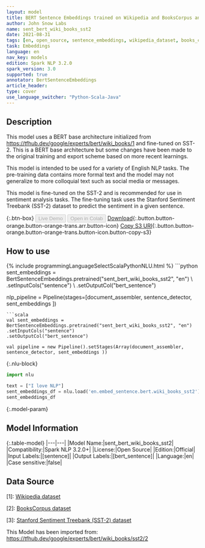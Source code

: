 ```yaml
---
layout: model
title: BERT Sentence Embeddings trained on Wikipedia and BooksCorpus and fine-tuned on SST-2
author: John Snow Labs
name: sent_bert_wiki_books_sst2
date: 2021-08-31
tags: [en, open_source, sentence_embeddings, wikipedia_dataset, books_corpus_dataset, sst_2_dataset]
task: Embeddings
language: en
nav_key: models
edition: Spark NLP 3.2.0
spark_version: 3.0
supported: true
annotator: BertSentenceEmbeddings
article_header:
type: cover
use_language_switcher: "Python-Scala-Java"
---
```


## Description

This model uses a BERT base architecture initialized from https://tfhub.dev/google/experts/bert/wiki_books/1 and fine-tuned on SST-2. This is a BERT base architecture but some changes have been made to the original training and export scheme based on more recent learnings.

This model is intended to be used for a variety of English NLP tasks. The pre-training data contains more formal text and the model may not generalize to more colloquial text such as social media or messages.

This model is fine-tuned on the SST-2 and is recommended for use in sentiment analysis tasks. The fine-tuning task uses the Stanford Sentiment Treebank (SST-2) dataset to predict the sentiment in a given sentence.

{:.btn-box}
<button class="button button-orange" disabled>Live Demo</button>
<button class="button button-orange" disabled>Open in Colab</button>
[Download](https://s3.amazonaws.com/auxdata.johnsnowlabs.com/public/models/sent_bert_wiki_books_sst2_en_3.2.0_3.0_1630412133457.zip){:.button.button-orange.button-orange-trans.arr.button-icon}
[Copy S3 URI](s3://auxdata.johnsnowlabs.com/public/models/sent_bert_wiki_books_sst2_en_3.2.0_3.0_1630412133457.zip){:.button.button-orange.button-orange-trans.button-icon.button-copy-s3}

## How to use



<div class="tabs-box" markdown="1">
{% include programmingLanguageSelectScalaPythonNLU.html %}
```python
sent_embeddings = BertSentenceEmbeddings.pretrained("sent_bert_wiki_books_sst2", "en") \
.setInputCols("sentence") \
.setOutputCol("bert_sentence")

nlp_pipeline = Pipeline(stages=[document_assembler, sentence_detector, sent_embeddings ])
```
```scala
val sent_embeddings = BertSentenceEmbeddings.pretrained("sent_bert_wiki_books_sst2", "en")
.setInputCols("sentence")
.setOutputCol("bert_sentence")

val pipeline = new Pipeline().setStages(Array(document_assembler, sentence_detector, sent_embeddings ))
```

{:.nlu-block}
```python
import nlu

text = ["I love NLP"]
sent_embeddings_df = nlu.load('en.embed_sentence.bert.wiki_books_sst2').predict(text, output_level='sentence')
sent_embeddings_df
```
</div>

{:.model-param}
## Model Information

{:.table-model}
|---|---|
|Model Name:|sent_bert_wiki_books_sst2|
|Compatibility:|Spark NLP 3.2.0+|
|License:|Open Source|
|Edition:|Official|
|Input Labels:|[sentence]|
|Output Labels:|[bert_sentence]|
|Language:|en|
|Case sensitive:|false|

## Data Source

[1]: [Wikipedia dataset](https://dumps.wikimedia.org/)

[2]: [BooksCorpus dataset](https://yknzhu.wixsite.com/mbweb)

[3]: [Stanford Sentiment Treebank (SST-2) dataset](https://nlp.stanford.edu/sentiment/index.html)

This Model has been imported from: https://tfhub.dev/google/experts/bert/wiki_books/sst2/2